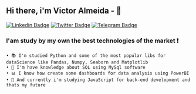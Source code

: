 ## Hi there, i'm Victor Almeida - 👋

[![Linkedin Badge](https://img.shields.io/badge/-LinkedIn-blue?style=flat-square&logo=Linkedin&logoColor=white&link=https://www.linkedin.com/in/devitu-py/ )](https://www.linkedin.com/in/devitu-py/)
[![Twitter Badge](https://img.shields.io/badge/-Twitter-1ca0f1?style=flat-square&labelColor=1ca0f1&logo=twitter&logoColor=white&link=https://twitter.com/Vitu_Py)](https://twitter.com/Vitu_Py)
[![Telegram Badge](https://img.shields.io/badge/-Telegram-1ca0f1?style=flat-square&labelColor=1ca0f1&logo=telegram&logoColor=white&link=https://t.me/DevVitu)](https://t.me/DevVitu)

### I'am study by my own the best technologies of the market :exclamation:
    • 📚 I'm studied Python and some of the most popular libs for dataScience like Pandas, Numpy, Seaborn and Matplotlib
    • 📁 I'm have knowledge about SQL using MySql software
    • 📊 I know how create some dashboards for data analysis using PowerBI
    • 📑 And currently i'm studying JavaScript for back-end development and thats my future
    






